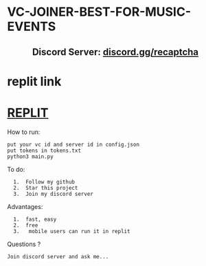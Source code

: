 # VC-JOINER-BEST-FOR-MUSIC-EVENTS

<h2 align="center">Discord Server: <a href="https://discord.gg/recaptcha">discord.gg/recaptcha</a></h2>

<h1>replit link</h1>

<h1><a href="https://replit.com/@DeepKDk/VC-JOINER#main.py">REPLIT</a></h1>

<p align="center">
</p

How to run:
```
put your vc id and server id in config.json
put tokens in tokens.txt
python3 main.py
```
  
To do:
```
  1.  Follow my github 
  2.  Star this project
  3.  Join my discord server
```

Advantages:
```
  1.  fast, easy
  2.  free
  3.   mobile users can run it in replit
```
Questions ?
```
Join discord server and ask me...
```
